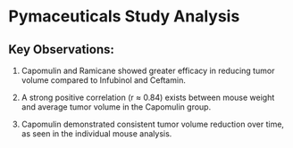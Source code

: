 # Pymaceuticals Study Analysis

## Key Observations:

1. Capomulin and Ramicane showed greater efficacy in reducing tumor volume compared to Infubinol and Ceftamin.

2. A strong positive correlation (r ≈ 0.84) exists between mouse weight and average tumor volume in the Capomulin group.

3. Capomulin demonstrated consistent tumor volume reduction over time, as seen in the individual mouse analysis.
